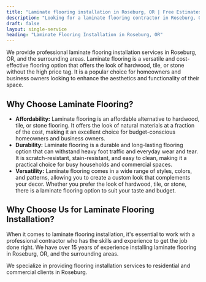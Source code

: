 ```yaml
---
title: "Laminate flooring installation in Roseburg, OR | Free Estimates"
description: "Looking for a laminate flooring contractor in Roseburg, OR? We do installation for hardwood, engineered, laminate, luxury vinyl in Roseburg, OR area."
draft: false
layout: single-service
heading: "Laminate Flooring Installation in Roseburg, OR"
---
```


We provide professional laminate flooring installation services in Roseburg, OR, and the surrounding areas. Laminate flooring is a versatile and cost-effective flooring option that offers the look of hardwood, tile, or stone without the high price tag. It is a popular choice for homeowners and business owners looking to enhance the aesthetics and functionality of their space.

## Why Choose Laminate Flooring?
- **Affordability:** Laminate flooring is an affordable alternative to hardwood, tile, or stone flooring. It offers the look of natural materials at a fraction of the cost, making it an excellent choice for budget-conscious homeowners and business owners.
- **Durability:** Laminate flooring is a durable and long-lasting flooring option that can withstand heavy foot traffic and everyday wear and tear. It is scratch-resistant, stain-resistant, and easy to clean, making it a practical choice for busy households and commercial spaces.
- **Versatility:** Laminate flooring comes in a wide range of styles, colors, and patterns, allowing you to create a custom look that complements your decor. Whether you prefer the look of hardwood, tile, or stone, there is a laminate flooring option to suit your taste and budget.

## Why Choose Us for Laminate Flooring Installation?
When it comes to laminate flooring installation, it's essential to work with a professional contractor who has the skills and experience to get the job done right. We have over 15 years of experience installing laminate flooring in Roseburg, OR, and the surrounding areas.

We specialize in providing flooring installation services to residential and commercial clients in Roseburg.